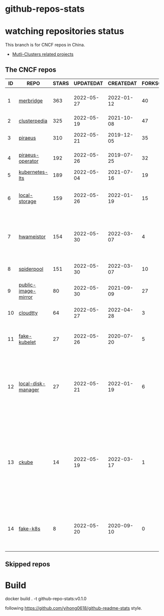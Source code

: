 # github-repos-stats

# watching repositories status

This branch is for CNCF repos in China.
- [Mutli-Clusters related projects](https://github.com/pacoxu/github-repos-stats/tree/multi-clusters)


<!--START_SECTION:github_repos-->
## The CNCF repos
| ID |                                   REPO                                   | STARS | UPDATEDAT  | CREATEDAT  | FORKSCOUNT |                                                                                                                     DESCRIPTIONS                                                                                                                     |
|----|--------------------------------------------------------------------------|-------|------------|------------|------------|------------------------------------------------------------------------------------------------------------------------------------------------------------------------------------------------------------------------------------------------------|
|  1 | [merbridge](https://github.com/merbridge/merbridge)                      |   363 | 2022-05-27 | 2022-01-12 |         40 | Use eBPF to speed up your Service Mesh like crossing an Einstein-Rosen Bridge.                                                                                                                                                                       |
|  2 | [clusterpedia](https://github.com/clusterpedia-io/clusterpedia)          |   325 | 2022-05-19 | 2021-10-08 |         47 | The Encyclopedia of Kubernetes clusters                                                                                                                                                                                                              |
|  3 | [piraeus](https://github.com/piraeusdatastore/piraeus)                   |   310 | 2022-05-21 | 2019-12-05 |         35 | High Available Datastore for Kubernetes                                                                                                                                                                                                              |
|  4 | [piraeus-operator](https://github.com/piraeusdatastore/piraeus-operator) |   192 | 2022-05-26 | 2019-07-25 |         32 | The Piraeus Operator manages LINSTOR clusters in Kubernetes.                                                                                                                                                                                         |
|  5 | [kubernetes-lts](https://github.com/klts-io/kubernetes-lts)              |   189 | 2022-05-04 | 2021-07-16 |         19 | Kubernetes LTS(long term support)                                                                                                                                                                                                                    |
|  6 | [local-storage](https://github.com/hwameistor/local-storage)             |   159 | 2022-05-26 | 2022-01-19 |         15 | Local Storage is one of HwameiStor components. It will provision the local LVM volume.                                                                                                                                                               |
|  7 | [hwameistor](https://github.com/hwameistor/hwameistor)                   |   154 | 2022-05-30 | 2022-03-07 |          4 | HwameiStor system will be deployed by using Helm Charts, including Local Storage, Local Disk Manager, and Scheduler.                                                                                                                                 |
|  8 | [spiderpool](https://github.com/spidernet-io/spiderpool)                 |   151 | 2022-05-30 | 2022-03-07 |         10 | ipam for kubernetes  https://spidernet-io.github.io/spiderpool/                                                                                                                                                                                      |
|  9 | [public-image-mirror](https://github.com/DaoCloud/public-image-mirror)   |    80 | 2022-05-30 | 2021-09-09 |         27 | 很多镜像都在国外。比如 gcr 。国内下载很慢，需要加速。                                                                                                                                                                                                |
| 10 | [cloudtty](https://github.com/cloudtty/cloudtty)                         |    64 | 2022-05-27 | 2022-04-28 |          3 | A Friendly Kubernetes CloudShell (Web Terminal) !                                                                                                                                                                                                    |
| 11 | [fake-kubelet](https://github.com/wzshiming/fake-kubelet)                |    27 | 2022-05-26 | 2020-07-20 |          5 | This is a fake kubelet. The pod on this node will always be in the ready state, but no process will be started.                                                                                                                                      |
| 12 | [local-disk-manager](https://github.com/hwameistor/local-disk-manager)   |    27 | 2022-05-21 | 2022-01-19 |          6 | Local Disk Manager is one of HwameiStor components. It will manage all the local disks of the HwameiStor nodes, including provision local Disk volume, and disk health management.                                                                   |
| 13 | [ckube](https://github.com/DaoCloud/ckube)                               |    14 | 2022-05-19 | 2022-03-17 |          1 | Kubernetes APIServer 高性能代理组件，代理 APIServer 的 List 请求，其它类型的请求会直接反向代理到原生 APIServer。 CKube 还额外支持了分页、搜索和索引等功能。 并且，CKube 100% 兼容原生 kubectl 和 kube client sdk，只需要简单的配置即可实现全局替换。 |
| 14 | [fake-k8s](https://github.com/wzshiming/fake-k8s)                        |     8 | 2022-05-20 | 2020-09-10 |          0 | Run the fake k8s with docker-compose, It can be used as an alternative to Kind in some scenarios where you don’t need to actually run the Pod                                                                                                        |



## Skipped repos
<!--END_SECTION:github_repos-->

# Build

docker build . -t github-repo-stats:v0.1.0

following https://github.com/yihong0618/github-readme-stats style.
